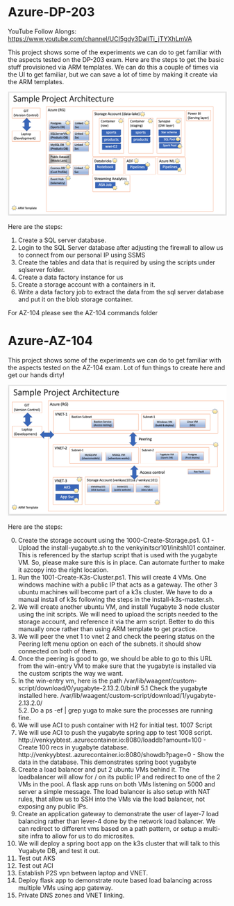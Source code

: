 # Azure-DP-203

YouTube Follow Alongs:
https://www.youtube.com/channel/UCI5gdy3DaIITi_jTYXhLmVA

This project shows some of the experiments we can do to get familiar with the aspects tested on the DP-203 exam. Here are the steps to get the basic stuff provisioned via ARM templates. We can do this a couple of times via the UI to get familiar, but we can save a lot of time by making it create via the ARM templates. 

<p align="center">
  <img src="SampleArchitecture.png" title="Sample Architecure">
</p>

Here are the steps:

1. Create a SQL server database. 
2. Login to the SQL Server database after adjusting the firewall to allow us to connect from our personal IP using SSMS
3. Create the tables and data that is required by using the scripts under sqlserver folder.
4. Create a data factory instance for us
5. Create a storage account with a containers in it.    
6. Write a data factory job to extract the data from the sql server database and put it on the blob storage container.


For AZ-104 please see the AZ-104 commands folder 
# Azure-AZ-104

This project shows some of the experiments we can do to get familiar with the aspects tested on the AZ-104 exam. Lot of fun things to create here and get our hands dirty! 

<p align="center">
  <img src="AZ-104-Notes/images/AZ-104-SampleArchitecture.png" title="Sample Architecure">
</p>

Here are the steps:

0. Create the storage account using the 1000-Create-Storage.ps1.
0.1 - Upload the install-yugabyte.sh to the venkyinitscr101/initsh101 container. This is referenced by the startup script that is used with the yugabyte VM. So, please make sure this is in place. Can automate further to make it azcopy into the right location.
1. Run the 1001-Create-K3s-Cluster.ps1. This will create 4 VMs. One windows machine with a public IP that acts as a gateway. The other 3 ubuntu machines will become part of a k3s cluster. We have to do a manual install of k3s following the steps in the install-k3s-master.sh. 
2. We will create another ubuntu VM, and install Yugabyte 3 node cluster using the init scripts. We will need to upload the scripts needed to the storage account, and reference it via the arm script. Better to do this manually once rather than using ARM template to get practice.
3. We will peer the vnet 1 to vnet 2 and check the peering status on the Peering left menu option on each of the subnets. it should show connected on both of them.
4. Once the peering is good to go, we should be able to go to this URL from the win-entry VM to make sure that the yugabyte is installed via the custom scripts the way we want.
5. In the win-entry vm, here is the path 
    /var/lib/waagent/custom-script/download/0/yugabyte-2.13.2.0/bin#
5.1 Check the yugabyte installed here.
  /var/lib/waagent/custom-script/download/1/yugabyte-2.13.2.0/    
5.2. Do a ps -ef | grep yuga to make sure the processes are running fine.
6. We will use ACI to push container with H2 for initial test. 1007 Script
7. We will use ACI to push the yugabyte spring app to test 1008 script.
    http://venkyybtest.<region>.azurecontainer.io:8080/loaddb?amount=100 - Create 100 recs in yugabyte database.
    http://venkyybtest.<region>.azurecontainer.io:8080/showdb?page=0 - Show the data in the database. This demonstrates spring boot yugabyte
8. Create a load balancer and put 2 ubuntu VMs behind it. The loadbalancer will allow for / on its public IP and redirect to one of the 2 VMs in the pool. A flask app runs on both VMs listening on 5000 and server a simple message. The load balancer is also setup with NAT rules, that allow us to SSH into the VMs via the load balancer, not exposing any public IPs. 
9. Create an application gateway to demonstrate the user of layer-7 load balancing rather than lever-4 done by the network load balancer. We can redirect to different vms  based on a path pattern, or setup a multi-site infra to allow for us to do microsites.
10. We will deploy a spring boot app on the k3s cluster that will talk to this Yugabyte DB, and test it out.
11. Test out AKS
12. Test out ACI
13. Establish P2S vpn between laptop and VNET.
14. Deploy flask app to demonstrate route based load balancing across multiple VMs using app gateway.
15. Private DNS zones and VNET linking.
